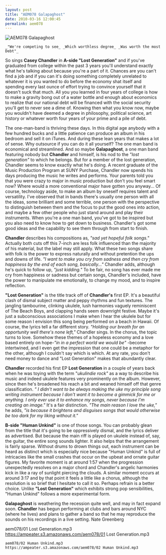 ```yaml
---
layout: post
title: "AEM078 Galapaghost"
date: 2010-03-16 12:00:45
permalink: aem078
---
```

![AEM078 Galapaghost](https://ampeater.s3.amazonaws.com/aem078/Galapaghost.jpg)

    _"We're competing to see_ _Which worthless degree_ _Was worth the most Debt"_

So sings **Casey Chandler** in **A-side "Lost Generation"** and if you've graduated from college within the past 3 years you'll understand exactly what he's talking about because you're a part of it. Chances are you can't find a job and if you can it's doing something completely unrelated to whatever it is you wanted to do before the economy shat itself and spending every last ounce of effort trying to convince yourself that it doesn't suck that much. All you you learned in four years of college is how to make a gravity bong out of a water bottle and enough about economics to realize that our national debt will be financed with the social security you'll get to never see a dime of. Knowing then what you know now, maybe you wouldn't have deemed a degree in philosophy, political science, art history or whatever worth four years of your prime and a pile of debt.

The one-man-band is thriving these days. In this digital age anybody with a few hundred bucks and a little patience can produce an album in his bedroom and sell it on iTunes. And during these lean years that makes a lot of sense. Why outsource if you can do it all yourself? The one man band is economical and streamlined. And so maybe **Galapaghost**, a one man band featuring nobody but **Chandler** and himself, is his nod to the _"lost generation"_ to which he belongs. But for a member of the lost generation, Chandler seems to know exactly what he's doing. A recent graduate of the Music Production Program at SUNY Purchase, Chandler now spends his days producing the music he writes and performs. Your parents told you that you were crazy to major in music production but don't you feel smart now? Where would a more conventional major have gotten you anyway... Of course, technology aside, to make an album by oneself requires talent and versatility. I've observed that in bands there's usually one person with all the ideas, some brilliant and some terrible, one person with the perspective to distinguish between them and the focus to put the good ones into action, and maybe a few other people who just stand around and play their instruments. When you're a one man band, you've got to be inspired but you also need to know how to get down to business. Chandler's got some good ideas and the capability to see them through from start to finish.

**Chandler** describes his compositions as, _"sad yet hopeful folk songs."_ Actually both cuts off this 7-inch are less folk influenced than the majority of his material, but the label may still apply. What these two songs share with folk is the power to express naturally and without pretention the ups and downs of life. _"I want to make you cry from sadness and then cry from happiness by the end of each song, basically..."_ Chandler adds, although he's quick to follow up, _"just kidding."_ To be fair, no song has ever made me cry from happiness or sadness but certain songs, Chandler's included, have the power to manipulate me emotionally, to change my mood, and to inspire reflection.

**"Lost Generation"** is the title track off of **Chandler's** first EP. It's a beautiful clash of dismal subject matter and peppy rhythms and fun textures. The jangling tambourine, clinking ukulele, lush harmonies vaguely reminiscent of The Beach Boys, and clapping hands seem downright festive. Maybe it's just a subconscious associations I make when I hear the ukulele but for some reason I envision this song being performed on a beach in Hawaii. Of course, the lyrics tell a far different story. _"Holding our breath for an opportunity well there's none left,"_ Chandler sings. In the chorus, the topic turns to love. Somehow these themes of a hopeless economy and a love based entirely on hope-_"in in a perfect world we would be"_ \-become intertwined, and I even get the impression that one could be a metaphor for the other, although I couldn't say which is which. At any rate, you don't need money to dance and "Lost Generation" makes that abundantly clear.

**Chandler** recorded his first EP **Lost Generation** in a couple of years back when he was toying with the term "_ukulindie_ _rock"_ as a way to describe his music and indeed ukulele features very prominently on the album. However, since then he's broadened his reach a bit and weaned himself off that genre classification. _" I didn't want to be always making the uke my principle song writing instrument because I don't want it to become a gimmick for me or anything. I only ever use it to enhance my songs, never because I'm creating an image."_ It's a fair distinction. _"The main reason I love the uke,"_ he adds, _"is because it brightens and disguises songs that would otherwise be too dark for my liking without it."_

**B-side "Human Unkind"** is one of those songs. You can probably glean from the title that it's going to be oppressively dismal, and the lyrics deliver as advertised. But because the main riff is played on ukulele instead of, say, the guitar, the entire song sounds lighter. It also helps that the arrangement is fairly sparse. Without drums to drown things out, each instrument can be heard as distinct which is especially nice because "Human Unkind" is full of intricacies like the small crashes that occur on the upbeat and ornate guitar figures. My favorite moment is at around 1:57 when the progression unexpectedly resolves on a major chord and Chandler's angelic harmonies kick in like a ray of sunlight piercing the clouds. A similar moment occurs at around 3:17 and by that point it feels a little like a chorus, although the resolution is so brief that I hesitate to call it so. Perhaps refrain is a better choice. Unlike **"Lost Generation"** which exhibits strong pop sensibilities, "Human Unkind" follows a more experimental form.

**Galapaghost** is weathering the recession quite well, and may in fact expand soon. **Chandler** has begun performing at clubs and bars around NYC (where he lives) and plans to gather a band so that he may reproduce the sounds on his recordings in a live setting. Nate Greenberg
  
  aem078/01 Lost Generation.mp3
    https://ampeater.s3.amazonaws.com/aem078/01 Lost Generation.mp3
    
    aem078/02 Human Unkind.mp3
    https://ampeater.s3.amazonaws.com/aem078/02 Human Unkind.mp3
    
    